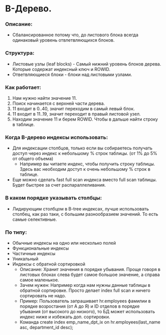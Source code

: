 # B-Дерево.

### Описание: 
  - Сбалансированное потому что, до листового блока всегда одинаковый уровень отвлетвляющихся блоков. 

### Структура: 
  - Листовые узлы (leaf blocks) - Самый нижний уровень блоков дерева. Которые содержат индексный ключ и ROWID.
  - Ответвляющиеся блоки - блоки над листовыми узлами.
  
### Как работает: 
  1. Нам нужно найти значение 11.
  2. Поиск начинается с верхней части дерева.
  3. 11 входит в 0..40, значит переходим в самый левый блок.
  4. 11 входит в 11..19, значит переходит в правый листовой узел.
  5. Находим значение 11 и берем ROWID. Чтобы в дальше найти строку в таблице.

### Когда B-дерево индексы использовать:
  - Для индексации столбцов, только если вы собираетесь получать доступ через индекс к небольшому % строк таблицы. (от 1% до 5% от общего объема)
    - Например вы читаете индекс, чтобы получить строку таблицы. Здесь вас необходим доступ к очень небольшому % строк в таблице.
  - Еще можно сделать fast full scan индекса вместо full scan таблицы. Будет быстрее за счет распараллеливания.
  
### В каком порядке указывать столбцы: 
  - Лидирующим столбцом в B-tree индексах, лучше использовать столбец, как раз таки, с большим разнообразием значений. То есть самые селективные.
  
### По типу: 
  - Обычные индексы на одно или несколько полей
  - Функциональные индексы
  - Частичные индексы
  - Уникальный
  - Индексы с обратной сортировкой
    - Описание: Хранит значения в порядке убывания. Проще говоря в листовых блоках слева будет самое большое значение, а справа самое маленькое.
	- Зачем нужен: Например когда нам нужны данные таблицы в обратной сортировке. Просто делает index full scan и ничего сортировать не надо.
	- Пример: Пользователь запрашивает hr.employees фамилии в порядке возростания (от А до Я) и ID отделов в порядке убывания (от высокого до низкого), то БД может использовать индекс ниже и избежать доп. сортировки.
	- Команда create index emp_name_dpt_ix on hr.employees(last_name asc, department_id desc);